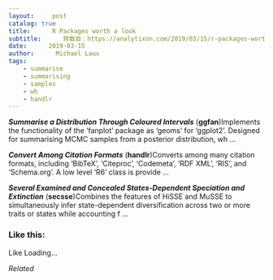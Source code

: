 ```yaml
---
layout:     post
catalog: true
title:      R Packages worth a look
subtitle:      转载自：https://analytixon.com/2019/03/15/r-packages-worth-a-look-1455/
date:      2019-03-15
author:      Michael Laux
tags:
    - summarise
    - summarising
    - samples
    - wh
    - handlr
---
```


***Summarise a Distribution Through Coloured Intervals*** (**ggfan**)Implements the functionality of the ‘fanplot’ package as ‘geoms’ for ‘ggplot2’. Designed for summarising MCMC samples from a posterior distribution, wh …

***Convert Among Citation Formats*** (**handlr**)Converts among many citation formats, including ‘BibTeX’, ‘Citeproc’, ‘Codemeta’, ‘RDF XML’, ‘RIS’, and ‘Schema.org’. A low level ‘R6’ class is provide …

***Several Examined and Concealed States-Dependent Speciation and Extinction*** (**secsse**)Combines the features of HiSSE and MuSSE to simultaneously infer state-dependent diversification across two or more traits or states while accounting f …





### Like this:

Like Loading...


*Related*

